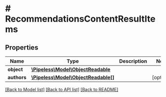 # # RecommendationsContentResultItems

## Properties

Name | Type | Description | Notes
------------ | ------------- | ------------- | -------------
**object** | [**\Pipeless\Model\ObjectReadable**](ObjectReadable.md) |  | 
**authors** | [**\Pipeless\Model\ObjectReadable[]**](ObjectReadable.md) |  | [optional] 

[[Back to Model list]](../../README.md#documentation-for-models) [[Back to API list]](../../README.md#documentation-for-api-endpoints) [[Back to README]](../../README.md)


